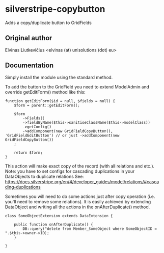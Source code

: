 silverstripe-copybutton
=======================

Adds a copy/duplicate button to GridFields

## Original author

Elvinas Liutkevičius <elvinas (at) unisolutions (dot) eu>

## Documentation

Simply install the module using the standard method.

To add the button to the GridField you need to extend ModelAdmin and
override getEditForm() method like this:

	function getEditForm($id = null, $fields = null) {
		$form = parent::getEditForm();

		$form
			->Fields()
			->fieldByName($this->sanitiseClassName($this->modelClass))
			->getConfig()
			->addComponent(new GridFieldCopyButton(), 'GridFieldEditButton') // or just ->addComponent(new GridFieldCopyButton())
		;

		return $form;
	}


This action will make exact copy of the record (with all relations and etc.).
Note: you have to set configs for cascading duplications in your DataObjects to duplicate relations
See: https://docs.silverstripe.org/en/4/developer_guides/model/relations/#cascading-duplications

Sometimes you will need to do some actions just after copy operation (i.e.
you'll need to remove some relations). It is easily achieved by extending
DataObject and writing all the actions in the onAfterDuplicate() method.

	class SomeObjectExtension extends DataExtension {

		public function onAfterDuplicate() {
			DB::query("delete from Member_SomeObject where SomeObjectID = ".$this->owner->ID);
		}

	}
